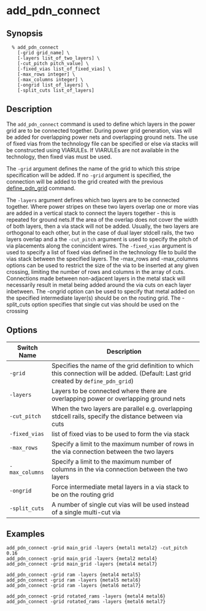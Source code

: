# add_pdn_connect

## Synopsis
```
  % add_pdn_connect
    [-grid grid_name] \
    [-layers list_of_two_layers] \
    [-cut_pitch pitch_value] \
    [-fixed_vias list_of_fixed_vias] \
    [-max_rows integer] \
    [-max_columns integer] \
    [-ongrid list_of_layers] \
    [-split_cuts list_of_layers]
```

## Description

The `add_pdn_connect` command is used to define which layers in the power grid are to be connected together. During power grid generation, vias will be added for overlapping power nets and overlapping ground nets. The use of fixed vias from the technology file can be specified or else via stacks will be constructed using VIARULEs. If VIARULEs are not available in the technology, then fixed vias must be used.

The `-grid` argument defines the name of the grid to which this stripe specification will be added. If no `-grid` argument is specified, the connection will be added to the grid created with the previous [define_pdn_grid](define_pdn_grid.md) command.

The `-layers` argument defines which two layers are to be connected together. Where power stripes on these two layers overlap one or more vias are added in a vertical stack to connect the layers together - this is repeated for ground nets.If the area of the overlap does not cover the width of both layers, then a via stack will not be added.
Usually, the two layers are orthogonal to each other, but in the case of dual layer stdcell rails, the two layers overlap and a the `-cut_pitch` argument is used to specify the pitch of via placements along the conincident wires.
The `-fixed_vias` argument is used to specify a list of fixed vias defined in the technology file to build the vias stack between the specified layers.
The -max_rows and -max_columns options can be used to restrict the size of the via to be inserted at any given crossing, limiting the number of rows and columns in the array of cuts.
Connections made between non-adjacent layers in the metal stack will necessarily result in metal being added around the via cuts on each layer inbetween. The -ongrid option can be used to specify that metal added on the specified intermediate layer(s) should be on the routing grid.
The -split_cuts option specifies that single cut vias should be used on the crossing

## Options

| Switch Name | Description |
| ----- | ----- |
| `-grid` | Specifies the name of the grid definition to which this connection will be added. (Default: Last grid created by `define_pdn_grid`) |
| `-layers` | Layers to be connected where there are overlapping power or overlapping ground nets |
| `-cut_pitch` | When the two layers are parallel e.g. overlapping stdcell rails, specify the distance between via cuts |
| `-fixed_vias` | list of fixed vias to be used to form the via stack |
| `-max_rows` | Specify a limit to the maximum number of rows in the via connection between the two layers |
| `-max_columns` | Specify a limit to the maximum number of columns in the via connection between the two layers |
| `-ongrid` | Force intermediate metal layers in a via stack to be on the routing grid |
| `-split_cuts` | A number of single cut vias will be used instead of a single multi-cut via |



## Examples
```
add_pdn_connect -grid main_grid -layers {metal1 metal2} -cut_pitch 0.16
add_pdn_connect -grid main_grid -layers {metal2 metal4}
add_pdn_connect -grid main_grid -layers {metal4 metal7}

add_pdn_connect -grid ram -layers {metal4 metal5}
add_pdn_connect -grid ram -layers {metal5 metal6}
add_pdn_connect -grid ram -layers {metal6 metal7}

add_pdn_connect -grid rotated_rams -layers {metal4 metal6}
add_pdn_connect -grid rotated_rams -layers {metal6 metal7}

```
